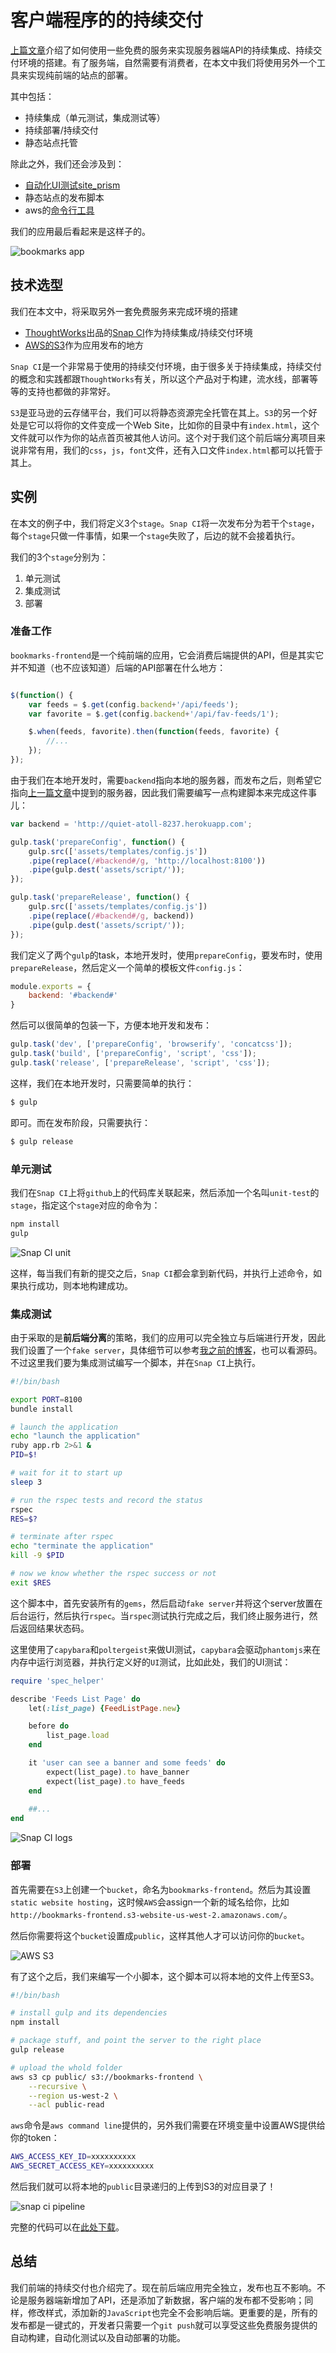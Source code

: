 # 客户端程序的的持续交付

[上篇文章](http://icodeit.org/2016/01/a-poor-mans-cd-part1/)介绍了如何使用一些免费的服务来实现服务器端API的持续集成、持续交付环境的搭建。有了服务端，自然需要有消费者，在本文中我们将使用另外一个工具来实现纯前端的站点的部署。

其中包括：

-  持续集成（单元测试，集成测试等）
-  持续部署/持续交付
-  静态站点托管

除此之外，我们还会涉及到：

-  [自动化UI测试site_prism](https://github.com/natritmeyer/site_prism)
-  静态站点的发布脚本
-  aws的[命令行工具](http://docs.aws.amazon.com/cli/latest/userguide/cli-chap-welcome.html)

我们的应用最后看起来是这样子的。

![bookmarks app](images/bookmarks-app-resized.png)

## 技术选型

我们在本文中，将采取另外一套免费服务来完成环境的搭建

-  [ThoughtWorks](http://www.thoughtworks.com/)出品的[Snap CI](https://snap-ci.com/)作为持续集成/持续交付环境
-  [AWS的S3](https://console.aws.amazon.com/s3/home?region=us-west-2)作为应用发布的地方

`Snap CI`是一个非常易于使用的持续交付环境，由于很多关于持续集成，持续交付的概念和实践都跟`ThoughtWorks`有关，所以这个产品对于构建，流水线，部署等等的支持也都做的非常好。

`S3`是亚马逊的云存储平台，我们可以将静态资源完全托管在其上。`S3`的另一个好处是它可以将你的文件变成一个Web Site，比如你的目录中有`index.html`，这个文件就可以作为你的站点首页被其他人访问。这个对于我们这个前后端分离项目来说非常有用，我们的`css`，`js`，`font`文件，还有入口文件`index.html`都可以托管于其上。

## 实例

在本文的例子中，我们将定义3个`stage`。`Snap CI`将一次发布分为若干个`stage`，每个`stage`只做一件事情，如果一个`stage`失败了，后边的就不会接着执行。

我们的3个`stage`分别为：

1.  单元测试
2.  集成测试
3.  部署

### 准备工作

`bookmarks-frontend`是一个纯前端的应用，它会消费后端提供的API，但是其实它并不知道（也不应该知道）后端的API部署在什么地方：

```js

$(function() {
	var feeds = $.get(config.backend+'/api/feeds');
	var favorite = $.get(config.backend+'/api/fav-feeds/1');

	$.when(feeds, favorite).then(function(feeds, favorite) {
		//...
	});
});
```

由于我们在本地开发时，需要`backend`指向本地的服务器，而发布之后，则希望它指向[上一篇文章](http://icodeit.org/2016/01/a-poor-mans-cd-part1/)中提到的服务器，因此我们需要编写一点构建脚本来完成这件事儿：

```js
var backend = 'http://quiet-atoll-8237.herokuapp.com';

gulp.task('prepareConfig', function() {
    gulp.src(['assets/templates/config.js'])
    .pipe(replace(/#backend#/g, 'http://localhost:8100'))
    .pipe(gulp.dest('assets/script/'));
});

gulp.task('prepareRelease', function() {
    gulp.src(['assets/templates/config.js'])
    .pipe(replace(/#backend#/g, backend))
    .pipe(gulp.dest('assets/script/'));
});
```

我们定义了两个`gulp`的task，本地开发时，使用`prepareConfig`，要发布时，使用`prepareRelease`，然后定义一个简单的模板文件`config.js`：

```js
module.exports = {
	backend: '#backend#'
}
```

然后可以很简单的包装一下，方便本地开发和发布：

```js
gulp.task('dev', ['prepareConfig', 'browserify', 'concatcss']);
gulp.task('build', ['prepareConfig', 'script', 'css']);
gulp.task('release', ['prepareRelease', 'script', 'css']);
```

这样，我们在本地开发时，只需要简单的执行：

```sh
$ gulp
```

即可。而在发布阶段，只需要执行：

```sh
$ gulp release
```

### 单元测试

我们在`Snap CI`上将`github`上的代码库关联起来，然后添加一个名叫`unit-test`的`stage`，指定这个`stage`对应的命令为：

```sh
npm install
gulp
```

![Snap CI unit](images/snap-ci-unit-resized.png)

这样，每当我们有新的提交之后，`Snap CI`都会拿到新代码，并执行上述命令，如果执行成功，则本地构建成功。

### 集成测试

由于采取的是**前后端分离**的策略，我们的应用可以完全独立与后端进行开发，因此我们设置了一个`fake server`，具体细节可以参考[我之前的博客](http://icodeit.org/2015/06/whats-next-after-separate-frontend-and-backend/)，也可以看源码。不过这里我们要为集成测试编写一个脚本，并在`Snap CI`上执行。

```sh
#!/bin/bash

export PORT=8100
bundle install

# launch the application
echo "launch the application"
ruby app.rb 2>&1 &
PID=$!

# wait for it to start up
sleep 3

# run the rspec tests and record the status
rspec
RES=$?

# terminate after rspec
echo "terminate the application"
kill -9 $PID

# now we know whether the rspec success or not
exit $RES
```

这个脚本中，首先安装所有的`gems`，然后启动`fake server`并将这个server放置在后台运行，然后执行`rspec`。当`rspec`测试执行完成之后，我们终止服务进行，然后返回结果状态码。

这里使用了`capybara`和`poltergeist`来做UI测试，`capybara`会驱动`phantomjs`来在内存中运行浏览器，并执行定义好的`UI`测试，比如此处，我们的UI测试：

```rb
require 'spec_helper'

describe 'Feeds List Page' do
	let(:list_page) {FeedListPage.new}

	before do
		list_page.load
	end

	it 'user can see a banner and some feeds' do
		expect(list_page).to have_banner
		expect(list_page).to have_feeds
	end
	
	##...
end
```

![Snap CI logs](images/snap-ci-it-resized.png)

### 部署

首先需要在`S3`上创建一个`bucket`，命名为`bookmarks-frontend`。然后为其设置`static website hosting`，这时候`AWS`会assign一个新的域名给你，比如`http://bookmarks-frontend.s3-website-us-west-2.amazonaws.com/`。

然后你需要将这个`bucket`设置成`public`，这样其他人才可以访问你的`bucket`。

![AWS S3](images/aws-s3-public-resized.png)

有了这个之后，我们来编写一个小脚本，这个脚本可以将本地的文件上传至S3。

```sh
#!/bin/bash

# install gulp and its dependencies
npm install

# package stuff, and point the server to the right place
gulp release

# upload the whold folder
aws s3 cp public/ s3://bookmarks-frontend \
	--recursive \
	--region us-west-2 \
	--acl public-read
```

`aws`命令是`aws command line`提供的，另外我们需要在环境变量中设置AWS提供给你的token：

```sh
AWS_ACCESS_KEY_ID=xxxxxxxxxx
AWS_SECRET_ACCESS_KEY=xxxxxxxxxx
```

然后我们就可以将本地的`public`目录递归的上传到S3的对应目录了！

![snap ci pipeline](images/snap-ci-pipeline-resized.png)

完整的代码可以在[此处下载](https://github.com/abruzzi/bookmarks-frontend)。

## 总结

我们前端的持续交付也介绍完了。现在前后端应用完全独立，发布也互不影响。不论是服务器端新增加了API，还是添加了新数据，客户端的发布都不受影响；同样，修改样式，添加新的`JavaScript`也完全不会影响后端。更重要的是，所有的发布都是一键式的，开发者只需要一个`git push`就可以享受这些免费服务提供的自动构建，自动化测试以及自动部署的功能。

